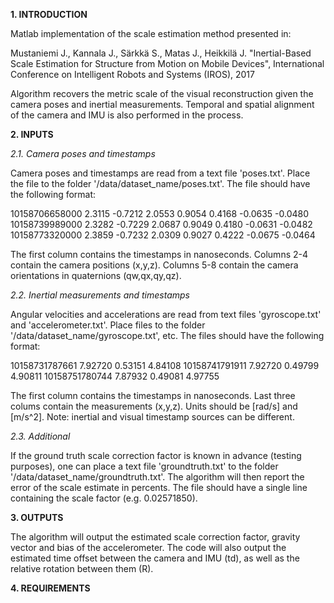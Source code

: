 **1. INTRODUCTION**

Matlab implementation of the scale estimation method presented in:

Mustaniemi J., Kannala J., Särkkä S., Matas J., Heikkilä J.
"Inertial-Based Scale Estimation for Structure from Motion
on Mobile Devices", International Conference on Intelligent 
Robots and Systems (IROS), 2017

Algorithm recovers the metric scale of the visual reconstruction
given the camera poses and inertial measurements. Temporal and 
spatial alignment of the camera and IMU is also performed in the
process.

**2. INPUTS**

  *2.1. Camera poses and timestamps*

  Camera poses and timestamps are read from a text file 'poses.txt'.
  Place the file to the folder '/data/dataset_name/poses.txt'. The
  file should have the following format:

  10158706658000 2.3115 -0.7212 2.0553 0.9054 0.4168 -0.0635 -0.0480
  10158739989000 2.3282 -0.7229 2.0687 0.9049 0.4180 -0.0631 -0.0482
  10158773320000 2.3859 -0.7232 2.0309 0.9027 0.4222 -0.0675 -0.0464

  The first column contains the timestamps in nanoseconds. Columns 2-4
  contain the camera positions (x,y,z). Columns 5-8 contain the
  camera orientations in quaternions (qw,qx,qy,qz).

  *2.2. Inertial measurements and timestamps*

  Angular velocities and accelerations are read from text files
  'gyroscope.txt' and 'accelerometer.txt'. Place files to the folder 
  '/data/dataset_name/gyroscope.txt', etc. The files should have the 
  following format:

  10158731787661 7.92720 0.53151 4.84108
  10158741791911 7.92720 0.49799 4.90811
  10158751780744 7.87932 0.49081 4.97755

  The first column contains the timestamps in nanoseconds. Last three
  colums contain the measurements (x,y,z). Units should be [rad/s] and
  [m/s^2]. Note: inertial and visual timestamp sources can be different.

  *2.3. Additional*

  If the ground truth scale correction factor is known in advance 
  (testing purposes), one can place a text file 'groundtruth.txt' to the 
  folder '/data/dataset_name/groundtruth.txt'. The algorithm will then 
  report the error of the scale estimate in percents. The file should
  have a single line containing the scale factor (e.g. 0.02571850).

**3. OUTPUTS**

  The algorithm will output the estimated scale correction factor,
  gravity vector and bias of the accelerometer. The code will also 
  output the estimated time offset between the camera and IMU (td), 
  as well as the relative rotation between them (R).

**4. REQUIREMENTS**
